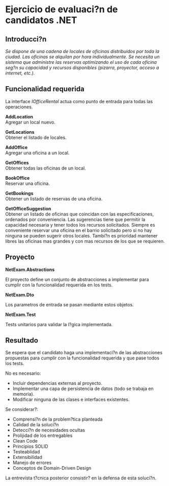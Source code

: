 # Ejercicio de evaluaci?n de candidatos .NET

## Introducci?n

*Se dispone de una cadena de locales de oficinas distribuidos por toda la ciudad. Las oficinas se alquilan por hora individualmente. Se necesita un sistema que administre las reservas optimizando el uso de cada oficina seg?n su capacidad y recursos disponibles (pizarra, proyector, acceso a internet, etc.).*


## Funcionalidad requerida

La interface *IOfficeRental* actua como punto de entrada para todas las operaciones.


**AddLocation**<br/>
Agregar un local nuevo.

**GetLocations**<br/> 
Obtener el listado de locales.

**AddOffice**<br/> 
Agregar una oficina a un local.

**GetOffices**<br/> 
Obtener todas las oficinas de un local.

**BookOffice**<br/> 
Reservar una oficina.

**GetBookings**<br/> 
Obtener un listado de reservas de una oficina.

**GetOfficeSuggestion**<br/> 
Obtener un listado de oficinas que coincidan con las especificaciones, ordenados por conveniencia.
Las sugerencias tiene que permitir la capacidad necesaria y tener todos los recursos solicitados.
Siempre es conveniente reservar una oficina en el barrio solicitado pero si no hay ninguna se pueden sugerir
otros locales.
Tambi?n es prioridad mantener libres las oficinas mas grandes y con mas recursos de los que se requieren.


## Proyecto

**NetExam.Abstractions**

El proyecto define un conjunto de abstracciones a implementar para cumplir con la funcionalidad requerida en los tests.

**NetExam.Dto**

Los parametros de entrada se pasan mediante estos objetos.

**NetExam.Test**

Tests unitarios para validar la l?gica implementada.

## Resultado

Se espera que el candidato haga una implementaci?n de las abstracciones propuestas para cumplir con la funcionalidad requerida y que pase todos los tests.

No es necesario:
- Incluir dependencias externas al proyecto.
- Implementar una capa de persistencia de datos (todo se trabaja en memoria).
- Modificar ninguna de las clases e interfaces existentes.

Se considerar?:
- Comprensi?n de la problem?tica planteada
- Calidad de la soluci?n
- Detecci?n de necesidades ocultas
- Prolijidad de los entregables
- Clean Code
- Principios SOLID
- Testeablidad
- Extensibilidad
- Manejo de errores
- Conceptos de Domain-Driven Design

La entrevista t?cnica posterior consistir? en la defensa de esta soluci?n.